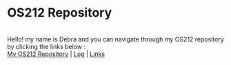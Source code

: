 <h1>OS212 Repository</h1><br>
Hello! my name is Debra and you can navigate through my OS212 repository by clicking the links below :<br>
<a href="https://github.com/debramz/os212">My OS212 Repository</a> | <a href="https://debramz.github.io/TXT/log.txt">Log</a> | <a href="https://github.com/debramz/os212/blob/68b9f22a0ea65425bc39ab589ec41323ab54a7df/links.md?plain=1#L1">Links</a>
